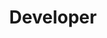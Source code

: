 ---
firstname: "Alex"
lastname: "Pun"
group: "member"
title: "Developer"
graduating_year: 2023
img: "apun.jpg"
github: "punalex01"
---